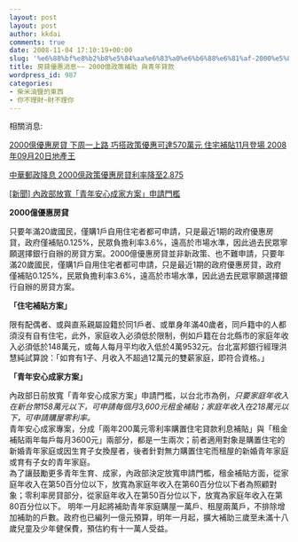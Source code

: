 ```yaml
---
layout: post
layout: post
author: kkdai
comments: true
date: 2008-11-04 17:10:19+00:00
slug: '%e6%88%bf%e8%b2%b8%e5%84%aa%e6%83%a0%e6%b6%88%e6%81%af-2000%e5%84%84%e6%94%bf%e7%ad%96%e8%a3%9c%e5%8a%a9-%e8%88%87%e9%9d%92%e5%b9%b4%e8%b2%b8%e6%ac%be'
title: 房貸優惠消息~~ 2000億政策補助 與青年貸款
wordpress_id: 987
categories:
- 柴米油鹽的東西
- 你不理財~財不理你
---
```


相關消息:

 

[2000億優惠房貸 下周一上路 巧搭政策優惠可達570萬元 住宅補貼11月登場 2008年09月20日地產王](http://tw.myblog.yahoo.com/evan650219/article?mid=7059&prev=7066&next=7058)

 

[中華郵政降息 2000億政策優惠房貸利率降至2.875](http://www.nownews.com/2008/10/03/320-2344466.htm)

 

[[新聞] 內政部放寬「青年安心成家方案」申請門檻](http://forum.kijiji.com.tw/about5704.html)

 

 

**2000億優惠房貸**

 

只要年滿20歲國民，僅購1戶自用住宅者都可申請，只是最近1期的政府優惠房貸，政府僅補貼0.125%，民眾負擔利率3.6%，遠高於市場水準，因此過去民眾寧願選擇銀行自辦的房貸方案。2000億優惠房貸並非新政策、也不難申請，只要年滿20歲國民，僅購1戶自用住宅者都可申請，只是最近1期的政府優惠房貸，政府僅補貼0.125%，民眾負擔利率3.6%，遠高於市場水準，因此過去民眾寧願選擇銀行自辦的房貸方案。

 

 

 

**「住宅補貼方案」**

 

限有配偶者、或與直系親屬設籍於同1戶者、或單身年滿40歲者，同戶籍中的人都須沒有自有住宅，此外，家庭收入必須低於限制，例如戶籍在台北縣市的家庭年收入必須低於148萬元，或每人每月平均收入低於4萬9532元。台北富邦銀行經理洪慧純試算說：「如育有1子、月收入不超過12萬元的雙薪家庭，即符合資格。」

 

 

 

**「青年安心成家方案」**

 

內政部日前放寬「青年安心成家方案」申請門檻，以台北市為例，_只要家庭年收入在新台幣158萬元以下，可申請每個月3,600元租金補貼；家庭年收入在218萬元以下，可申請購屋零利率。_       
青年安心成家專案，分成「兩年200萬元零利率購置住宅貸款利息補貼」與「租金補貼兩年每戶每月3600元」兩部分，都是一生兩次；前者適用對象是購置住宅的新婚青年家庭或因生育子女換屋者，後者針對無力購置住宅而租屋的新婚青年家庭或育有子女的青年家庭。       
為了讓鼓勵更多青年生育、成家，內政部決定放寬申請門檻，租金補貼方面，從家庭年收入在第50百分位以下，放寬為家庭年收入在第60百分位以下者為照顧對象；零利率房貸部分，從家庭年收入在第50百分位以下，放寬為家庭年收入在第80百分位以下。 明年一月起將補助青年家庭購屋一萬戶、租屋兩萬戶，不排除增加補助的戶數。政府也已編列一億元預算，明年一月起，擴大補助三歲至未滿十八歲兒童及少年健保費，預估約有十一萬人受益。
